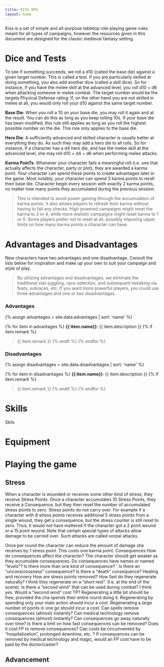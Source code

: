 ```yaml
---
title: KISS RPG
layout: home
---
```


Kiss is a set of simple and all-purpose tabletop role playing game rules meant for all types of campaigns,
however the resources given in this document are designed for the classic medieval fantasy setting.

Dice and Tests
==============

To see if something succeeds, we roll a d10 (called the base die) against a given target number.
This is called a test. If you are particularly skilled at doing something,
you also add another dice (called a skill dice).
So for instance, if you have the melee skill at the advanced level, you roll d10 + d6 when attacking someone in melee combat.
The target number would be the targets Physical Defense rating.
If, on the other hand you are not skilled in melee at all, you would only roll your d10 against the same target number.

**Base Die**:
When you roll a 10 on your base die, you may roll it again and at the result.
You can do this as long as you keep rolling 10s.
If your base die has been modified, this rule still applies as long as you roll the highest possible number on the die.
This rule only applies to the base die.

**Hero Die**:
A sufficiently advanced and skilled character is usually better at everything they do.
As such they may add a hero die to all rolls.
So for instance, if a character has a d4 hero die, and has the melee skill at the advanced level, she may roll d10 + d4 + d6 when performing melee attacks.

**Karma PoinTs**:
Whenever your character fails a meaningful roll (i.e.  one that actually affects the character, party or plot),
they are awarded a karma point. Your character can spend these points to create advantages later in the game.
Most notably, your character can spend 3 karma points to reroll their base die.
Character begin every session with exactly 2 karma points, no matter how many points they accumulated during
the previous session.
> This is intended to avoid power gaming through the accumulation of karma points.
It also allows players to refresh their karma without having to fail any checks.
High powered campaigns might reset the karma to 3 or 4, while more realistic campaigns might reset
karma to 1 or 0. Some players prefer not to reset at all, possibly imposing upper limits on how many
karma points a character can have.

Advantages and Disadvantages
============================
New characters have two advantages and one disadvantage.
Consult the lists below for inspiration and make up your own to suit your campaign and style of play.

> By utilizing advantages and disadvantages, we eliminate the traditional stat-juggling, race-selection,
and subsequent tweaking via feats, subraces, etc.
If you want more powerful players, you could use three advantages and one or two disadvantages.



### Advantages
{% assign advantages = site.data.advantages | sort: 'name' %}

{% for item in advantages %}
**{{ item.name}}**:
{{ item.description }}
{% if item.remark %}
> {{ item.remark }}
{% endif %}
{% endfor %}

### Disadvantages
{% assign disadvantages = site.data.disadvantages | sort: 'name' %}

{% for item in disadvantages %}
**{{ item.name}}**:
{{ item.description }}
{% if item.remark %}
> {{ item.remark }}
{% endif %}
{% endfor %}

Skills
======

Skils

Equipment
=========


Playing the game
================

Stress
------
When a character is wounded or receives some other kind of stress, they receive Stress Points. Once a character accumulates 10 Stress Points, they receive a Consequence, but they then reset the number of accumulated stress points to zero. Stress points do not carry over. For example if a character with 8 stress points receives additional 5 stress points from a single wound, they get a consequence, but the stress counter is still reset to zero. Thus, it would not have mattered if the character got a 2 point wound or a 15 point wound. Note that certain special types of attacks allow damage to be carried over. Such attacks are called vorpal attacks.

Once per round the character can reduce the amount of damage she receives by 1 stress point. This costs one karma point.
Consequences
How do consequences affect the character?
The character should get weaker as they accumulate consequences.
Do consequences have names or named “levels”?
Is there more than one kind of consequence?¨
Is there an “unconsciousness” consequence?
Is there a “death” consequence?
Healing and recovery
How are stress points removed?
How fast do they regenerate naturally?
I think they regenerate on a “short rest”. (I.e. at the end of the scene).
Is there a “second wind” that can be used during combat?
I think yes.
Would a “second wind” cost TP?
Regenerating a little bit should be free, provided the cha spends their entire round doing it.
Regenerating by spending only your main action should incur a cost.
Regenerating a large number of points in one go should incur a cost.
Can spells remove consequences (almost) instantly?
Can medical technology remove consequences (almost) instantly?
Can consequences go away naturally over time?
Is there a limit on how fast consequences can be removed?
Does it cost FP to remove consequences?
Can costs be circumvented by “hospitalization”, prolonged downtime, etc. ?
If consequences can be removed by medical technology and magic, would an FP cost have to be paid by the doctor/caster?


Advancement
-----------
